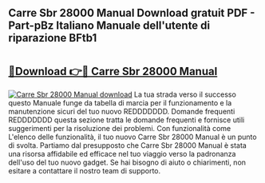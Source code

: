 ## Carre Sbr 28000 Manual Download gratuit PDF - Part-pBz Italiano Manuale dell'utente di riparazione BFtb1

# <h2><a href="http://dfejrb.blite.top/?on=Carre+Sbr+28000+Manual">🔗Download 👉🔴 Carre Sbr 28000 Manual</a></h2>

[![Carre Sbr 28000 Manual download](https://i.imgur.com/lujVjoI.png)](http://dfejrb.blite.top/?on=Carre+Sbr+28000+Manual)
La tua strada verso il successo questo Manuale funge da tabella di marcia per il funzionamento e la manutenzione sicuri del tuo nuovo REDDDDDDD. Domande frequenti REDDDDDDD questa sezione tratta le domande frequenti e fornisce utili suggerimenti per la risoluzione dei problemi. Con funzionalità come L'elenco delle funzionalità, il tuo nuovo Carre Sbr 28000 Manual è un punto di svolta. Partiamo dal presupposto che Carre Sbr 28000 Manual è stata una risorsa affidabile ed efficace nel tuo viaggio verso la padronanza dell'uso del tuo nuovo gadget. Se hai bisogno di aiuto o chiarimenti, non esitare a contattare il nostro team di supporto.
